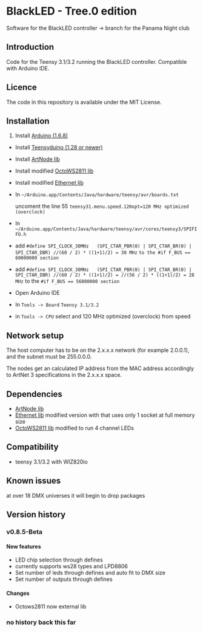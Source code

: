 # BlackLED  - Tree.0 edition
Software for the BlackLED controller -> branch for the Panama Night club

## Introduction
Code for the Teensy 3.1/3.2 running the BlackLED controller. Compatible with Arduino IDE.

## Licence
The code in this repository is available under the MIT License.

## Installation
1. Install [Arduino (1.6.8)](https://www.arduino.cc/en/Main/OldSoftwareReleases#previous)
- Install [Teensyduino (1.28 or newer)](https://www.pjrc.com/teensy/td_download.html)
- Install [ArtNode lib](https://github.com/vertigo-dk/ArtNode)
- Install modified [OctoWS2811 lib](https://github.com/alex-Arc/OctoWS2811)
- Install modified [Ethernet lib](https://github.com/alex-Arc/Ethernet/tree/1-socket)
- In ```~/Arduino.app/Contents/Java/hardware/teensy/avr/boards.txt```

	uncoment the line 55 ```teensy31.menu.speed.120opt=120 MHz optimized (overclock)```
- In ```~/Arduino.app/Contents/Java/hardware/teensy/avr/cores/teensy3/SPIFIFO.h```
 - add ```#define SPI_CLOCK_30MHz   (SPI_CTAR_PBR(0) | SPI_CTAR_BR(0) | SPI_CTAR_DBR) //(60 / 2) * ((1+1)/2) = 30 MHz``` ```to the #if F_BUS == 60000000 section```
 - add ```#define SPI_CLOCK_30MHz   (SPI_CTAR_PBR(0) | SPI_CTAR_BR(0) | SPI_CTAR_DBR) //(60 / 2) * ((1+1)/2) = //(56 / 2) * ((1+1)/2) = 28 MHz``` to the ```#if F_BUS == 56000000 section```

- Open Arduino IDE
 - In ```Tools -> Board```  ```Teensy 3.1/3.2```
 - in ```Tools -> CPU``` select
	and 120 MHz optimized (overclock) from  speed

## Network setup
The host computer has to be on the 2.x.x.x network (for example 2.0.0.1), and the subnet must be 255.0.0.0.

The nodes get an calculated IP address from the MAC address accordingly to ArtNet 3 specifications in the 2.x.x.x space.

## Dependencies
- [ArtNode lib](https://github.com/vertigo-dk/ArtNode)
- [Ethernet lib](https://github.com/alex-Arc/Ethernet/tree/Selectable-socket-number)
	modified version with that uses only 1 socket at full memory size
- [OctoWS2811 lib](https://github.com/alex-Arc/OctoWS2811) modified to run 4 channel LEDs


## Compatibility
- teensy 3.1/3.2 with WIZ820io

## Known issues
at over 18 DMX universes it will begin to drop packages

## Version history
### v0.8.5-Beta
#### New features
- LED chip selection through defines
 - currently supports ws28 types and LPD8806
- Set number of leds through defines and auto fit to DMX size
- Set number of outputs through defines

#### Changes
- Octows2811 now external lib

### no history back this far
